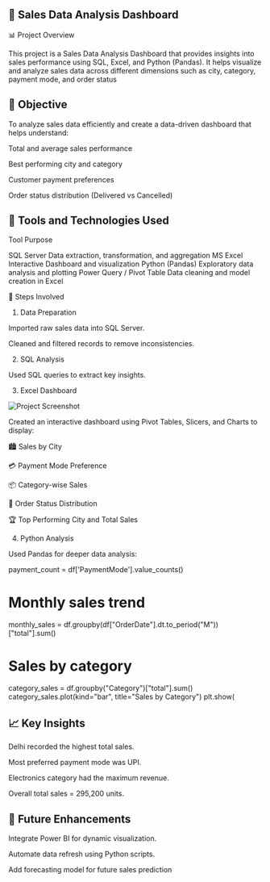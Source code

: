 
## 🧾 Sales Data Analysis Dashboard

📊 Project Overview

This project is a Sales Data Analysis Dashboard that provides insights into sales performance using SQL, Excel, and Python (Pandas).
It helps visualize and analyze sales data across different dimensions such as city, category, payment mode, and order status

## 🎯 Objective

To analyze sales data efficiently and create a data-driven dashboard that helps understand:

Total and average sales performance

Best performing city and category

Customer payment preferences

Order status distribution (Delivered vs Cancelled)


## 🧠 Tools and Technologies Used

Tool	Purpose

SQL Server	Data extraction, transformation, and aggregation
MS Excel	Interactive Dashboard and visualization
Python (Pandas)	Exploratory data analysis and plotting
Power Query / Pivot Table	Data cleaning and model creation in Excel

🧩 Steps Involved

1. Data Preparation

Imported raw sales data into SQL Server.

Cleaned and filtered records to remove inconsistencies.


2. SQL Analysis

Used SQL queries to extract key insights.


3. Excel Dashboard

![Project Screenshot](C:\Users\TRUPTI\OneDrive\Pictures\Screenshots)


Created an interactive dashboard using Pivot Tables, Slicers, and Charts to display:

🏙 Sales by City

💳 Payment Mode Preference

📦 Category-wise Sales

🚚 Order Status Distribution

🏆 Top Performing City and Total Sales



4. Python Analysis

Used Pandas for deeper data analysis:

payment_count = df['PaymentMode'].value_counts()

# Monthly sales trend
monthly_sales = df.groupby(df["OrderDate"].dt.to_period("M"))["total"].sum()

# Sales by category
category_sales = df.groupby("Category")["total"].sum()
category_sales.plot(kind="bar", title="Sales by Category")
plt.show(

## 📈 Key Insights

Delhi recorded the highest total sales.

Most preferred payment mode was UPI.

Electronics category had the maximum revenue.

Overall total sales = 295,200 units.


## 🚀 Future Enhancements

Integrate Power BI for dynamic visualization.

Automate data refresh using Python scripts.

Add forecasting model for future sales prediction




